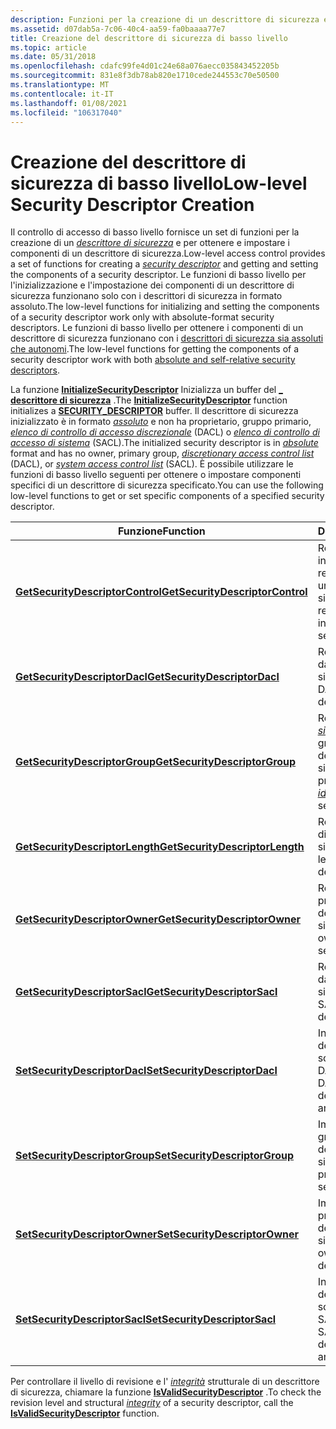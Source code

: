 ```yaml
---
description: Funzioni per la creazione di un descrittore di sicurezza e per ottenere e impostare i componenti di un descrittore di sicurezza.
ms.assetid: d07dab5a-7c06-40c4-aa59-fa0baaaa77e7
title: Creazione del descrittore di sicurezza di basso livello
ms.topic: article
ms.date: 05/31/2018
ms.openlocfilehash: cdafc99fe4d01c24e68a076aecc035843452205b
ms.sourcegitcommit: 831e8f3db78ab820e1710cede244553c70e50500
ms.translationtype: MT
ms.contentlocale: it-IT
ms.lasthandoff: 01/08/2021
ms.locfileid: "106317040"
---
```

# <a name="low-level-security-descriptor-creation"></a><span data-ttu-id="eef56-103">Creazione del descrittore di sicurezza di basso livello</span><span class="sxs-lookup"><span data-stu-id="eef56-103">Low-level Security Descriptor Creation</span></span>

<span data-ttu-id="eef56-104">Il controllo di accesso di basso livello fornisce un set di funzioni per la creazione di un [*descrittore di sicurezza*](/windows/desktop/SecGloss/s-gly) e per ottenere e impostare i componenti di un descrittore di sicurezza.</span><span class="sxs-lookup"><span data-stu-id="eef56-104">Low-level access control provides a set of functions for creating a [*security descriptor*](/windows/desktop/SecGloss/s-gly) and getting and setting the components of a security descriptor.</span></span> <span data-ttu-id="eef56-105">Le funzioni di basso livello per l'inizializzazione e l'impostazione dei componenti di un descrittore di sicurezza funzionano solo con i descrittori di sicurezza in formato assoluto.</span><span class="sxs-lookup"><span data-stu-id="eef56-105">The low-level functions for initializing and setting the components of a security descriptor work only with absolute-format security descriptors.</span></span> <span data-ttu-id="eef56-106">Le funzioni di basso livello per ottenere i componenti di un descrittore di sicurezza funzionano con i [descrittori di sicurezza sia assoluti che autonomi](absolute-and-self-relative-security-descriptors.md).</span><span class="sxs-lookup"><span data-stu-id="eef56-106">The low-level functions for getting the components of a security descriptor work with both [absolute and self-relative security descriptors](absolute-and-self-relative-security-descriptors.md).</span></span>

<span data-ttu-id="eef56-107">La funzione [**InitializeSecurityDescriptor**](/windows/win32/api/securitybaseapi/nf-securitybaseapi-initializesecuritydescriptor) Inizializza un buffer del [**\_ descrittore di sicurezza**](/windows/desktop/api/Winnt/ns-winnt-security_descriptor) .</span><span class="sxs-lookup"><span data-stu-id="eef56-107">The [**InitializeSecurityDescriptor**](/windows/win32/api/securitybaseapi/nf-securitybaseapi-initializesecuritydescriptor) function initializes a [**SECURITY\_DESCRIPTOR**](/windows/desktop/api/Winnt/ns-winnt-security_descriptor) buffer.</span></span> <span data-ttu-id="eef56-108">Il descrittore di sicurezza inizializzato è in formato [*assoluto*](/windows/desktop/SecGloss/a-gly) e non ha proprietario, gruppo primario, [*elenco di controllo di accesso discrezionale*](/windows/desktop/SecGloss/d-gly) (DACL) o [*elenco di controllo di accesso di sistema*](/windows/desktop/SecGloss/s-gly) (SACL).</span><span class="sxs-lookup"><span data-stu-id="eef56-108">The initialized security descriptor is in [*absolute*](/windows/desktop/SecGloss/a-gly) format and has no owner, primary group, [*discretionary access control list*](/windows/desktop/SecGloss/d-gly) (DACL), or [*system access control list*](/windows/desktop/SecGloss/s-gly) (SACL).</span></span> <span data-ttu-id="eef56-109">È possibile utilizzare le funzioni di basso livello seguenti per ottenere o impostare componenti specifici di un descrittore di sicurezza specificato.</span><span class="sxs-lookup"><span data-stu-id="eef56-109">You can use the following low-level functions to get or set specific components of a specified security descriptor.</span></span>



| <span data-ttu-id="eef56-110">Funzione</span><span class="sxs-lookup"><span data-stu-id="eef56-110">Function</span></span>                                                             | <span data-ttu-id="eef56-111">Descrizione</span><span class="sxs-lookup"><span data-stu-id="eef56-111">Description</span></span>                                                                                                                                                               |
|----------------------------------------------------------------------|---------------------------------------------------------------------------------------------------------------------------------------------------------------------------|
| [<span data-ttu-id="eef56-112">**GetSecurityDescriptorControl**</span><span class="sxs-lookup"><span data-stu-id="eef56-112">**GetSecurityDescriptorControl**</span></span>](/windows/win32/api/securitybaseapi/nf-securitybaseapi-getsecuritydescriptorcontrol) | <span data-ttu-id="eef56-113">Recupera le informazioni di revisione e controllo da un descrittore di sicurezza.</span><span class="sxs-lookup"><span data-stu-id="eef56-113">Retrieves revision and control information from a security descriptor.</span></span>                                                                                                    |
| [<span data-ttu-id="eef56-114">**GetSecurityDescriptorDacl**</span><span class="sxs-lookup"><span data-stu-id="eef56-114">**GetSecurityDescriptorDacl**</span></span>](/windows/win32/api/securitybaseapi/nf-securitybaseapi-getsecuritydescriptordacl)       | <span data-ttu-id="eef56-115">Recupera l'elenco DACL da un descrittore di sicurezza.</span><span class="sxs-lookup"><span data-stu-id="eef56-115">Retrieves the DACL from a security descriptor.</span></span>                                                                                                                            |
| [<span data-ttu-id="eef56-116">**GetSecurityDescriptorGroup**</span><span class="sxs-lookup"><span data-stu-id="eef56-116">**GetSecurityDescriptorGroup**</span></span>](/windows/win32/api/securitybaseapi/nf-securitybaseapi-getsecuritydescriptorgroup)     | <span data-ttu-id="eef56-117">Recupera l'ID di [*sicurezza*](/windows/desktop/SecGloss/s-gly) (SID) del gruppo primario da un descrittore di sicurezza.</span><span class="sxs-lookup"><span data-stu-id="eef56-117">Retrieves the primary group [*security identifier*](/windows/desktop/SecGloss/s-gly) (SID) from a security descriptor.</span></span> |
| [<span data-ttu-id="eef56-118">**GetSecurityDescriptorLength**</span><span class="sxs-lookup"><span data-stu-id="eef56-118">**GetSecurityDescriptorLength**</span></span>](/windows/win32/api/securitybaseapi/nf-securitybaseapi-getsecuritydescriptorlength)   | <span data-ttu-id="eef56-119">Restituisce la lunghezza di un descrittore di sicurezza.</span><span class="sxs-lookup"><span data-stu-id="eef56-119">Returns the length of a security descriptor.</span></span>                                                                                                                              |
| [<span data-ttu-id="eef56-120">**GetSecurityDescriptorOwner**</span><span class="sxs-lookup"><span data-stu-id="eef56-120">**GetSecurityDescriptorOwner**</span></span>](/windows/win32/api/securitybaseapi/nf-securitybaseapi-getsecuritydescriptorowner)     | <span data-ttu-id="eef56-121">Recupera il SID del proprietario da un descrittore di sicurezza.</span><span class="sxs-lookup"><span data-stu-id="eef56-121">Retrieves the owner SID from a security descriptor.</span></span>                                                                                                                       |
| [<span data-ttu-id="eef56-122">**GetSecurityDescriptorSacl**</span><span class="sxs-lookup"><span data-stu-id="eef56-122">**GetSecurityDescriptorSacl**</span></span>](/windows/win32/api/securitybaseapi/nf-securitybaseapi-getsecuritydescriptorsacl)       | <span data-ttu-id="eef56-123">Recupera l'elenco SACL da un descrittore di sicurezza.</span><span class="sxs-lookup"><span data-stu-id="eef56-123">Retrieves the SACL from a security descriptor.</span></span>                                                                                                                            |
| [<span data-ttu-id="eef56-124">**SetSecurityDescriptorDacl**</span><span class="sxs-lookup"><span data-stu-id="eef56-124">**SetSecurityDescriptorDacl**</span></span>](/windows/win32/api/securitybaseapi/nf-securitybaseapi-setsecuritydescriptordacl)       | <span data-ttu-id="eef56-125">Inserisce un DACL in un descrittore di sicurezza, sostituendo qualsiasi DACL esistente.</span><span class="sxs-lookup"><span data-stu-id="eef56-125">Puts a DACL into a security descriptor, superseding any existing DACL.</span></span>                                                                                                    |
| [<span data-ttu-id="eef56-126">**SetSecurityDescriptorGroup**</span><span class="sxs-lookup"><span data-stu-id="eef56-126">**SetSecurityDescriptorGroup**</span></span>](/windows/win32/api/securitybaseapi/nf-securitybaseapi-setsecuritydescriptorgroup)     | <span data-ttu-id="eef56-127">Imposta il SID del gruppo primario di un descrittore di sicurezza.</span><span class="sxs-lookup"><span data-stu-id="eef56-127">Sets the primary group SID of a security descriptor.</span></span>                                                                                                                      |
| [<span data-ttu-id="eef56-128">**SetSecurityDescriptorOwner**</span><span class="sxs-lookup"><span data-stu-id="eef56-128">**SetSecurityDescriptorOwner**</span></span>](/windows/win32/api/securitybaseapi/nf-securitybaseapi-setsecuritydescriptorowner)     | <span data-ttu-id="eef56-129">Imposta il SID del proprietario di un descrittore di sicurezza.</span><span class="sxs-lookup"><span data-stu-id="eef56-129">Sets the owner SID of a security descriptor.</span></span>                                                                                                                              |
| [<span data-ttu-id="eef56-130">**SetSecurityDescriptorSacl**</span><span class="sxs-lookup"><span data-stu-id="eef56-130">**SetSecurityDescriptorSacl**</span></span>](/windows/win32/api/securitybaseapi/nf-securitybaseapi-setsecuritydescriptorsacl)       | <span data-ttu-id="eef56-131">Inserisce un SACL in un descrittore di sicurezza, sostituendo qualsiasi SACL esistente.</span><span class="sxs-lookup"><span data-stu-id="eef56-131">Puts a SACL into a security descriptor, superseding any existing SACL.</span></span>                                                                                                    |



 

<span data-ttu-id="eef56-132">Per controllare il livello di revisione e l' [*integrità*](/windows/desktop/SecGloss/i-gly) strutturale di un descrittore di sicurezza, chiamare la funzione [**IsValidSecurityDescriptor**](/windows/win32/api/securitybaseapi/nf-securitybaseapi-isvalidsecuritydescriptor) .</span><span class="sxs-lookup"><span data-stu-id="eef56-132">To check the revision level and structural [*integrity*](/windows/desktop/SecGloss/i-gly) of a security descriptor, call the [**IsValidSecurityDescriptor**](/windows/win32/api/securitybaseapi/nf-securitybaseapi-isvalidsecuritydescriptor) function.</span></span>

 

 
